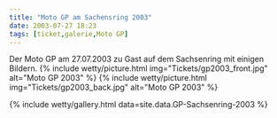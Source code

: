```yaml
---
title: "Moto GP am Sachensring 2003"
date: 2003-07-27 18:23
tags: [ticket,galerie,Moto GP]
---
```

Der Moto GP am 27.07.2003 zu Gast auf dem Sachsenring mit einigen Bildern.
{% include wetty/picture.html img="Tickets/gp2003_front.jpg" alt="Moto GP 2003" %}
{% include wetty/picture.html img="Tickets/gp2003_back.jpg" alt="Moto GP 2003" %}

<!--more-->

{% include wetty/gallery.html data=site.data.GP-Sachsenring-2003 %}


